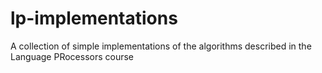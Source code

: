 # lp-implementations
A collection of simple implementations of the algorithms described in the Language PRocessors course
